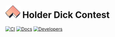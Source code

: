 # <img src="logo.svg" alt="Holder Dick Contest" height="40px"> Holder Dick Contest

[![CI](https://github.com/AngleProtocol/holder-dick-contest/workflows/CI/badge.svg)](https://github.com/AngleProtocol/holder-dick-contest/actions?query=workflow%3ACI)
[![Docs](https://img.shields.io/badge/docs-%F0%9F%93%84-blue)](https://docs.angle.money/overview/readme)
[![Developers](https://img.shields.io/badge/developers-%F0%9F%93%84-pink)](https://developers.angle.money/)
